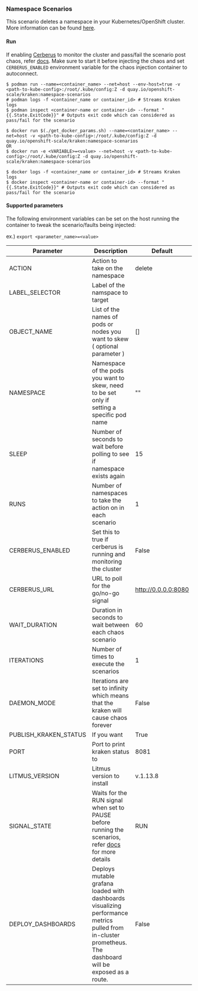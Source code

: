 ### Namespace Scenarios
This scenario deletes a namespace in your Kubernetes/OpenShift cluster. More information can be found [here](https://github.com/cloud-bulldozer/kraken/blob/master/docs/namespace_scenarios.md).

#### Run
If enabling [Cerberus](https://github.com/cloud-bulldozer/kraken#kraken-scenario-passfail-criteria-and-report) to monitor the cluster and pass/fail the scenario post chaos, refer [docs](https://github.com/cloud-bulldozer/kraken-hub/tree/main/docs/cerberus.md). Make sure to start it before injecting the chaos and set `CERBERUS_ENABLED` environment variable for the chaos injection container to autoconnect.

```
$ podman run --name=<container_name> --net=host --env-host=true -v <path-to-kube-config>:/root/.kube/config:Z -d quay.io/openshift-scale/kraken:namespace-scenarios
# podman logs -f <container_name or container_id> # Streams Kraken logs
$ podman inspect <container-name or container-id> --format "{{.State.ExitCode}}" # Outputs exit code which can considered as pass/fail for the scenario
```

```
$ docker run $(./get_docker_params.sh) --name=<container_name> --net=host -v <path-to-kube-config>:/root/.kube/config:Z -d quay.io/openshift-scale/kraken:namespace-scenarios
OR 
$ docker run -e <VARIABLE>=<value> --net=host -v <path-to-kube-config>:/root/.kube/config:Z -d quay.io/openshift-scale/kraken:namespace-scenarios

$ docker logs -f <container_name or container_id> # Streams Kraken logs
$ docker inspect <container-name or container-id> --format "{{.State.ExitCode}}" # Outputs exit code which can considered as pass/fail for the scenario
```

#### Supported parameters

The following environment variables can be set on the host running the container to tweak the scenario/faults being injected:

ex.) 
`export <parameter_name>=<value>`

Parameter               | Description                                                           | Default
----------------------- | -----------------------------------------------------------------     | ------------------------------------ |
ACTION                  | Action to take on the namespace                                       | delete                                  |
LABEL_SELECTOR          | Label of the namspace to target                                       |                          |
OBJECT_NAME             | List of the names of pods or nodes you want to skew ( optional parameter )                   | []                                   |
NAMESPACE               | Namespace of the pods you want to skew, need to be set only if setting a specific pod name | ""                   |
SLEEP                   | Number of seconds to wait before polling to see if namespace exists again         | 15                                    |
RUNS                    | Number of namespaces to take the action on in each scenario           | 1                                    |
CERBERUS_ENABLED        | Set this to true if cerberus is running and monitoring the cluster    | False                                |
CERBERUS_URL            | URL to poll for the go/no-go signal                                   | http://0.0.0.0:8080                  |
WAIT_DURATION           | Duration in seconds to wait between each chaos scenario               | 60                                   |
ITERATIONS              | Number of times to execute the scenarios                              | 1                                    |
DAEMON_MODE             | Iterations are set to infinity which means that the kraken will cause chaos forever | False                  |
PUBLISH_KRAKEN_STATUS              | If you want                         | True                                    |
PORT              | Port to print kraken status to                             | 8081                                    |
LITMUS_VERSION             | Litmus version to install | v.1.13.8                 |
SIGNAL_STATE      | Waits for the RUN signal when set to PAUSE before running the scenarios, refer [docs](https://github.com/cloud-bulldozer/kraken/blob/master/docs/signal.md) for more details | RUN |
DEPLOY_DASHBOARDS | Deploys mutable grafana loaded with dashboards visualizing performance metrics pulled from in-cluster prometheus. The dashboard will be exposed as a route. | False |
